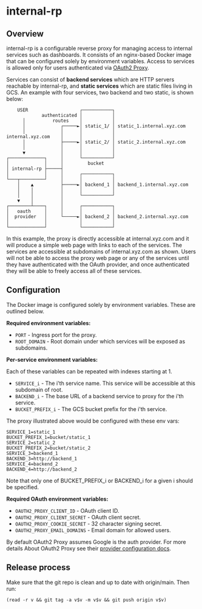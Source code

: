 # internal-rp

## Overview

internal-rp is a configurable reverse proxy for managing access to internal
services such as dashboards. It consists of an nginx-based Docker image that can
be configured solely by environment variables. Access to services is allowed
only for users authenticated via [OAuth2
Proxy](https://oauth2-proxy.github.io/oauth2-proxy/).

Services can consist of **backend services** which are HTTP servers reachable by
internal-rp, and **static services** which are static files living in GCS. An
example with four services, two backend and two static, is shown below:

```
    USER                   ┌───────────┐
             authenticated │           │
      │          routes    │           │
      │             ┌─────►│ static_1/ │ static_1.internal.xyz.com
      │             │      │           │
internal.xyz.com    │      │           │
      │             ├─────►│ static_2/ │ static_2.internal.xyz.com
      │             │      │           │
      ▼             │      │           │
┌─────────────┐     │      └───────────┘
│             │     │         bucket
│ internal-rp ├─────┤
│             │     │      ┌───────────┐
└───┬─────────┘     │      │           │
    │    ▲          ├─────►│ backend_1 │ backend_1.internal.xyz.com
    │    │          │      │           │
    │    │          │      └───────────┘
    ▼    │          │
┌────────┴────┐     │      ┌───────────┐
│   oauth     │     │      │           │
│  provider   │     └─────►│ backend_2 │ backend_2.internal.xyz.com
│             │            │           │
└─────────────┘            └───────────┘
```

In this example, the proxy is directly accessible at internal.xyz.com and it
will produce a simple web page with links to each of the services. The services
are accessible at subdomains of internal.xyz.com as shown. Users will not be
able to access the proxy web page or any of the services until they have
authenticated with the OAuth provider, and once authenticated they will be able
to freely access all of these services.

## Configuration

The Docker image is configured solely by environment variables. These are
outlined below.

**Required environment variables:**

* `PORT` - Ingress port for the proxy.
* `ROOT_DOMAIN` - Root domain under which services will be exposed as
  subdomains.

**Per-service environment variables:**

Each of these variables can be repeated with indexes starting at 1.

* `SERVICE_i` - The i'th service name. This service will be accessible at this
  subdomain of root.
* `BACKEND_i` - The base URL of a backend service to proxy for the
  i'th service.
* `BUCKET_PREFIX_i` - The GCS bucket prefix for the i'th service.

The proxy illustrated above would be configured with these env vars:

```
SERVICE_1=static_1
BUCKET_PREFIX_1=bucket/static_1
SERVICE_2=static_2
BUCKET_PREFIX_2=bucket/static_2
SERVICE_3=backend_1
BACKEND_3=http://backend_1
SERVICE_4=backend_2
BACKEND_4=http://backend_2
```

Note that only one of BUCKET_PREFIX_i or BACKEND_i for a given i should be
specified.

**Required OAuth environment variables:**

* `OAUTH2_PROXY_CLIENT_ID` - OAuth client ID.
* `OAUTH2_PROXY_CLIENT_SECRET` - OAuth client secret.
* `OAUTH2_PROXY_COOKIE_SECRET` - 32 character signing secret.
* `OAUTH2_PROXY_EMAIL_DOMAINS` - Email domain for allowed users.

By default OAuth2 Proxy assumes Google is the auth provider. For more details
About OAuth2 Proxy see their [provider configuration
docs](https://oauth2-proxy.github.io/oauth2-proxy/docs/configuration/oauth_provider).

## Release process

Make sure that the git repo is clean and up to date with origin/main. Then run:

```
(read -r v && git tag -a v$v -m v$v && git push origin v$v)
```
